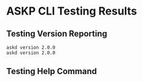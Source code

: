 # ASKP CLI Testing Results
## Testing Version Reporting
```
askd version 2.0.0
askd version 2.0.0
```
## Testing Help Command
```
